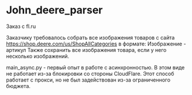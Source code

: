 # John_deere_parser
Заказ с fl.ru

Заказчику требовалось собрать все изображения товаров с сайта https://shop.deere.com/us/ShopAllCategories в формате: Изображение - артикул
Также сохранить все изображения товара, если у него несколько изображений.

main_async.py - первый опыт в работе с асинхронностью. В этом виде не работает из-за блокировки со стороны CloudFlare. Этот способ работает с прокси, но не был задействован из-за ограниченного бюджета.
